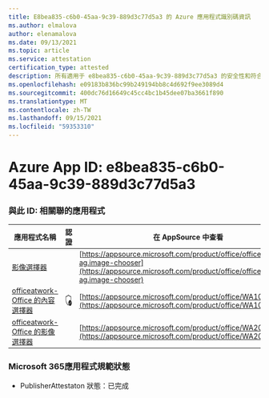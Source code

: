 ```yaml
---
title: E8bea835-c6b0-45aa-9c39-889d3c77d5a3 的 Azure 應用程式識別碼資訊
ms.author: elmalova
author: elenamalova
ms.date: 09/13/2021
ms.topic: article
ms.service: attestation
certification_type: attested
description: 所有適用于 e8bea835-c6b0-45aa-9c39-889d3c77d5a3 的安全性和符合性資訊資訊。
ms.openlocfilehash: e09183b836bc99b249194bb8c4d692f9ee3089d4
ms.sourcegitcommit: 400dc76d16649c45cc4bc1b45dee07ba3661f890
ms.translationtype: MT
ms.contentlocale: zh-TW
ms.lasthandoff: 09/15/2021
ms.locfileid: "59353310"
---
```

# <a name="azure-app-id-e8bea835-c6b0-45aa-9c39-889d3c77d5a3"></a>Azure App ID: e8bea835-c6b0-45aa-9c39-889d3c77d5a3


### <a name="apps-associated-with-this-id"></a>與此 ID: 相關聯的應用程式
| **應用程式名稱** | **認證** | **在 AppSource 中查看** |
|--------------|---------------|-----------------------|
| [影像選擇器](https://docs.microsoft.com/microsoft-365-app-certification/forward/officeatwork-ag.image-chooser) |  | [https://appsource.microsoft.com/product/office/officeatwork-ag.image-chooser](https://appsource.microsoft.com/product/office/officeatwork-ag.image-chooser) |
| [officeatwork-Office 的內容選擇器](https://docs.microsoft.com/microsoft-365-app-certification/forward/WA104380602) | <img alt="Certified application badge" src="../media/certified-badge.png" height="25" width="25" /> | [https://appsource.microsoft.com/product/office/WA104380602](https://appsource.microsoft.com/product/office/WA104380602) |
| [officeatwork-Office 的影像選擇器](https://docs.microsoft.com/microsoft-365-app-certification/forward/WA200002683) |  | [https://appsource.microsoft.com/product/office/WA200002683](https://appsource.microsoft.com/product/office/WA200002683) |

### <a name="microsoft-365-app-compliance-status"></a>Microsoft 365應用程式規範狀態
- PublisherAttestaton 狀態：已完成
